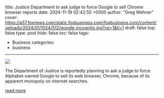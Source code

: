 title: Justice Department to ask judge to force Google to sell Chrome browser reports
date: 2024-11-19 02:42:55 +0000
author: "Greg Wehner"
cover: https://a57.foxnews.com/static.foxbusiness.com/foxbusiness.com/content/uploads/2024/01/1024/512/google-incognito.jpg?ve=1&tl=1
draft: false
top: false
type: post
hide: false
toc: false
tags:
  - Business
categories:
  - business
---

![](https://a57.foxnews.com/static.foxbusiness.com/foxbusiness.com/content/uploads/2024/01/1024/512/google-incognito.jpg?ve=1&tl=1)

The Department of Justice is reportedly planning to ask a judge to force Alphabet-owned Google to sell its web browser, Chrome, because of its apparent monopoly on internet searches.

[read more](https://www.foxbusiness.com/technology/justice-department-ask-judge-force-google-sell-chrome-browser-reports)
